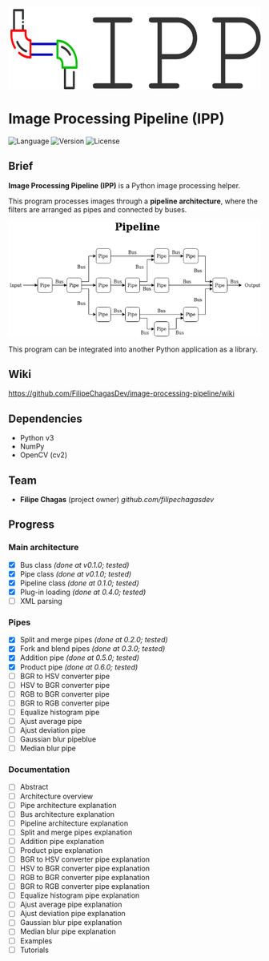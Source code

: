 <img src="misc/logo.png" width="601" height="165">

# Image Processing Pipeline (IPP)

![Language](https://img.shields.io/badge/Language-Python3-blue)
![Version](https://img.shields.io/badge/Version-v0.6.0-red)
![License](https://img.shields.io/badge/License-MIT-green)

## Brief
**Image Processing Pipeline (IPP)** is a Python image processing helper.

This program processes images through a **pipeline architecture**, where the filters are arranged as pipes and connected by buses.

![PipelineArch0](misc/arch0.png)

This program can be integrated into another Python application as a library.

## Wiki
https://github.com/FilipeChagasDev/image-processing-pipeline/wiki

## Dependencies
* Python v3
* NumPy
* OpenCV (cv2)

## Team
* **Filipe Chagas** (project owner) *github.com/filipechagasdev*
  
## Progress

### Main architecture
* [x] Bus class *(done at v0.1.0; tested)*
* [x] Pipe class *(done at v0.1.0; tested)*
* [x] Pipeline class *(done at 0.1.0; tested)*
* [x] Plug-in loading *(done at 0.4.0; tested)*
* [ ] XML parsing

### Pipes
* [x] Split and merge pipes *(done at 0.2.0; tested)*
* [x] Fork and blend pipes *(done at 0.3.0; tested)*    
* [x] Addition pipe *(done at 0.5.0; tested)*
* [x] Product pipe *(done at 0.6.0; tested)*
* [ ] BGR to HSV converter pipe
* [ ] HSV to BGR converter pipe
* [ ] RGB to BGR converter pipe
* [ ] BGR to RGB converter pipe
* [ ] Equalize histogram pipe
* [ ] Ajust average pipe
* [ ] Ajust deviation pipe
* [ ] Gaussian blur pipeblue
* [ ] Median blur pipe

### Documentation
* [ ] Abstract
* [ ] Architecture overview
* [ ] Pipe architecture explanation
* [ ] Bus architecture explanation
* [ ] Pipeline architecture explanation
* [ ] Split and merge pipes explanation    
* [ ] Addition pipe explanation
* [ ] Product pipe explanation
* [ ] BGR to HSV converter pipe explanation
* [ ] HSV to BGR converter pipe explanation
* [ ] RGB to BGR converter pipe explanation
* [ ] BGR to RGB converter pipe explanation
* [ ] Equalize histogram pipe explanation
* [ ] Ajust average pipe explanation
* [ ] Ajust deviation pipe explanation
* [ ] Gaussian blur pipe explanation
* [ ] Median blur pipe explanation
* [ ] Examples
* [ ] Tutorials